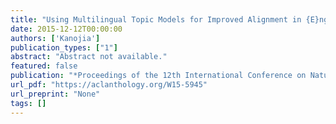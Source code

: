 ```yaml
---
title: "Using Multilingual Topic Models for Improved Alignment in {E}nglish-{H}indi {MT"
date: 2015-12-12T00:00:00
authors: ['Kanojia']
publication_types: ["1"]
abstract: "Abstract not available."
featured: false
publication: "*Proceedings of the 12th International Conference on Natural Language Processing*"
url_pdf: "https://aclanthology.org/W15-5945"
url_preprint: "None"
tags: []
---
```

